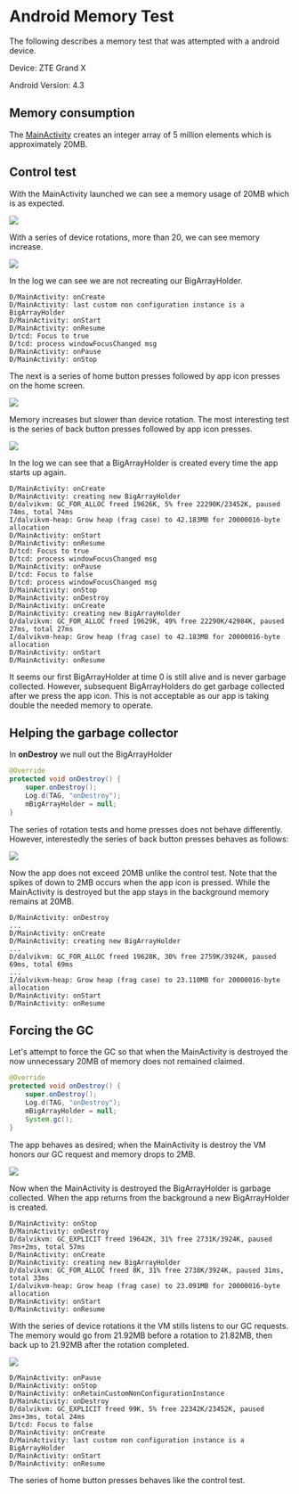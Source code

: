 # Android Memory Test

The following describes a memory test that was attempted with a android device.

Device: ZTE Grand X

Android Version: 4.3

## Memory consumption

The [MainActivity](app/src/main/java/kyleilantzis/bigarray/MainActivity.java)
creates an integer array of 5 million elements which is approximately 20MB.

## Control test

With the MainActivity launched we can see a memory usage of 20MB which is as expected.

![](images/control-test.png)

With a series of device rotations, more than 20, we can see memory increase.

![](images/control-rotation-test.png)

In the log we can see we are not recreating our BigArrayHolder.

    D/MainActivity: onCreate
    D/MainActivity: last custom non configuration instance is a BigArrayHolder
    D/MainActivity: onStart
    D/MainActivity: onResume
    D/tcd: Focus to true
    D/tcd: process windowFocusChanged msg
    D/MainActivity: onPause
    D/MainActivity: onStop

The next is a series of home button presses followed by app icon presses on the home screen.

![](images/control-home-press-test.png)

Memory increases but slower than device rotation. The most interesting test is the series of back button presses followed by app icon presses.

![](images/control-back-test.png)

In the log we can see that a BigArrayHolder is created every time the app starts up again.

    D/MainActivity: onCreate
    D/MainActivity: creating new BigArrayHolder
    D/dalvikvm: GC_FOR_ALLOC freed 19626K, 5% free 22290K/23452K, paused 74ms, total 74ms
    I/dalvikvm-heap: Grow heap (frag case) to 42.183MB for 20000016-byte allocation
    D/MainActivity: onStart
    D/MainActivity: onResume
    D/tcd: Focus to true
    D/tcd: process windowFocusChanged msg
    D/MainActivity: onPause
    D/tcd: Focus to false
    D/tcd: process windowFocusChanged msg
    D/MainActivity: onStop
    D/MainActivity: onDestroy
    D/MainActivity: onCreate
    D/MainActivity: creating new BigArrayHolder
    D/dalvikvm: GC_FOR_ALLOC freed 19629K, 49% free 22290K/42984K, paused 27ms, total 27ms
    I/dalvikvm-heap: Grow heap (frag case) to 42.183MB for 20000016-byte allocation
    D/MainActivity: onStart
    D/MainActivity: onResume

It seems our first BigArrayHolder at time 0 is still alive and is never garbage collected. However, subsequent BigArrayHolders do get garbage collected after we press the app icon.
This is not acceptable as our app is taking double the needed memory to operate.

## Helping the garbage collector

In **onDestroy** we null out the BigArrayHolder

```java
@Override
protected void onDestroy() {
    super.onDestroy();
    Log.d(TAG, "onDestroy");
    mBigArrayHolder = null;
}
```

The series of rotation tests and home presses does not behave differently. However, interestedly the series of back button presses behaves as follows:

![](images/help-back-press-test.png)

Now the app does not exceed 20MB unlike the control test. Note that the spikes of down to 2MB occurs when the app icon is pressed. While the MainActivity is destroyed but the app stays in the background memory remains at 20MB.

    D/MainActivity: onDestroy
    ...
    D/MainActivity: onCreate
    D/MainActivity: creating new BigArrayHolder
    ...
    D/dalvikvm: GC_FOR_ALLOC freed 19628K, 30% free 2759K/3924K, paused 69ms, total 69ms
    ...
    I/dalvikvm-heap: Grow heap (frag case) to 23.110MB for 20000016-byte allocation
    D/MainActivity: onStart
    D/MainActivity: onResume

## Forcing the GC

Let's attempt to force the GC so that when the MainActivity is destroyed the now unnecessary 20MB of memory does not remained claimed.

```java
@Override
protected void onDestroy() {
    super.onDestroy();
    Log.d(TAG, "onDestroy");
    mBigArrayHolder = null;
    System.gc();
}
```

The app behaves as desired; when the MainActivity is destroy the VM honors our GC request and memory drops to 2MB.

![](images/force-back-press-test.png)

Now when the MainActivity is destroyed the BigArrayHolder is garbage collected. When the app returns from the background a new BigArrayHolder is created.

    D/MainActivity: onStop
    D/MainActivity: onDestroy
    D/dalvikvm: GC_EXPLICIT freed 19642K, 31% free 2731K/3924K, paused 7ms+2ms, total 57ms
    D/MainActivity: onCreate
    D/MainActivity: creating new BigArrayHolder
    D/dalvikvm: GC_FOR_ALLOC freed 8K, 31% free 2738K/3924K, paused 31ms, total 33ms
    I/dalvikvm-heap: Grow heap (frag case) to 23.091MB for 20000016-byte allocation
    D/MainActivity: onStart
    D/MainActivity: onResume

With the series of device rotations it the VM stills listens to our GC requests. The memory would go from 21.92MB before a rotation to 21.82MB, then back up to 21.92MB after the rotation completed.

![](images/force-rotation-test.png)

    D/MainActivity: onPause
    D/MainActivity: onStop
    D/MainActivity: onRetainCustomNonConfigurationInstance
    D/MainActivity: onDestroy
    D/dalvikvm: GC_EXPLICIT freed 99K, 5% free 22342K/23452K, paused 2ms+3ms, total 24ms
    D/tcd: Focus to false
    D/MainActivity: onCreate
    D/MainActivity: last custom non configuration instance is a BigArrayHolder
    D/MainActivity: onStart
    D/MainActivity: onResume

The series of home button presses behaves like the control test.
